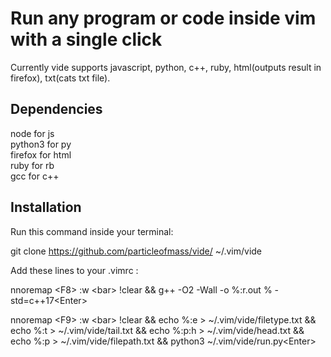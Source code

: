 # Run any program or code inside vim with a single click

Currently vide supports javascript, python, c++, ruby, html(outputs result in firefox), txt(cats txt file).

## Dependencies
node for js \
python3 for py \
firefox for html \
ruby for rb \
gcc for c++ 

## Installation

Run this command inside your terminal: 

git clone https://github.com/particleofmass/vide/ ~/.vim/vide

Add these lines to your .vimrc :

nnoremap \<F8\> :w \<bar\> !clear && g++ -O2 -Wall -o  %:r.out % -std=c++17\<Enter\> 

nnoremap \<F9\> :w \<bar\> !clear && echo %:e \> ~/.vim/vide/filetype.txt && echo %:t \> ~/.vim/vide/tail.txt &&  echo %:p:h \> ~/.vim/vide/head.txt && echo %:p \> ~/.vim/vide/filepath.txt && python3 ~/.vim/vide/run.py\<Enter\>


